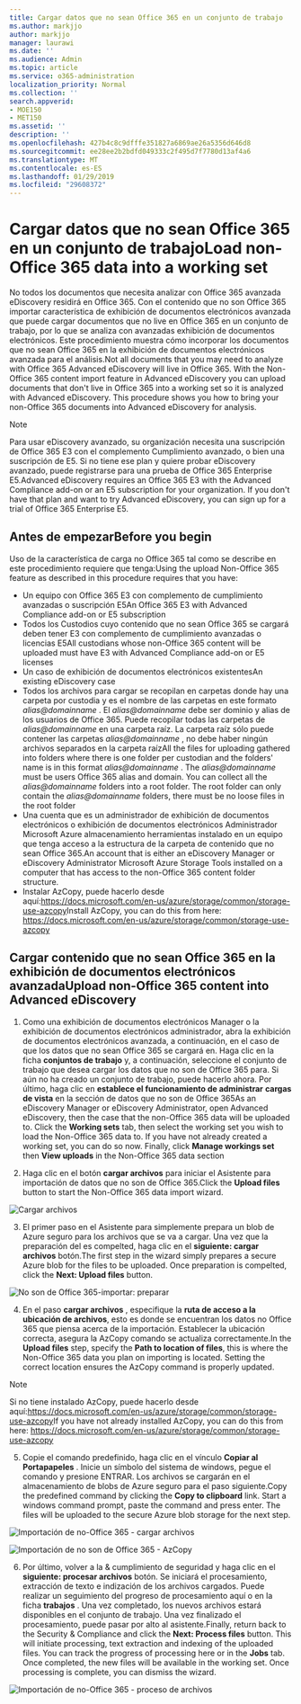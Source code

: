 ```yaml
---
title: Cargar datos que no sean Office 365 en un conjunto de trabajo
ms.author: markjjo
author: markjjo
manager: laurawi
ms.date: ''
ms.audience: Admin
ms.topic: article
ms.service: o365-administration
localization_priority: Normal
ms.collection: ''
search.appverid:
- MOE150
- MET150
ms.assetid: ''
description: ''
ms.openlocfilehash: 427b4c8c9dfffe351827a6869ae26a5356d646d8
ms.sourcegitcommit: ee28ee2b2bdfd049333c2f495d7f7780d13af4a6
ms.translationtype: MT
ms.contentlocale: es-ES
ms.lasthandoff: 01/29/2019
ms.locfileid: "29608372"
---
```

# <a name="load-non-office-365-data-into-a-working-set"></a><span data-ttu-id="27679-102">Cargar datos que no sean Office 365 en un conjunto de trabajo</span><span class="sxs-lookup"><span data-stu-id="27679-102">Load non-Office 365 data into a working set</span></span>

<span data-ttu-id="27679-p101">No todos los documentos que necesita analizar con Office 365 avanzada eDiscovery residirá en Office 365. Con el contenido que no son Office 365 importar característica de exhibición de documentos electrónicos avanzada que puede cargar documentos que no live en Office 365 en un conjunto de trabajo, por lo que se analiza con avanzadas exhibición de documentos electrónicos. Este procedimiento muestra cómo incorporar los documentos que no sean Office 365 en la exhibición de documentos electrónicos avanzada para el análisis.</span><span class="sxs-lookup"><span data-stu-id="27679-p101">Not all documents that you may need to analyze with Office 365 Advanced eDiscovery will live in Office 365. With the Non-Office 365 content import feature in Advanced eDiscovery you can upload documents that don't live in Office 365 into a working set so it is analyzed with Advanced eDiscovery. This procedure shows you how to bring your non-Office 365 documents into Advanced eDiscovery for analysis.</span></span>

>[!Note]
><span data-ttu-id="27679-p102">Para usar eDiscovery avanzado, su organización necesita una suscripción de Office 365 E3 con el complemento Cumplimiento avanzado, o bien una suscripción de E5. Si no tiene ese plan y quiere probar eDiscovery avanzado, puede registrarse para una prueba de Office 365 Enterprise E5.</span><span class="sxs-lookup"><span data-stu-id="27679-p102">Advanced eDiscovery requires an Office 365 E3 with the Advanced Compliance add-on or an E5 subscription for your organization. If you don't have that plan and want to try Advanced eDiscovery, you can sign up for a trial of Office 365 Enterprise E5.</span></span>

## <a name="before-you-begin"></a><span data-ttu-id="27679-108">Antes de empezar</span><span class="sxs-lookup"><span data-stu-id="27679-108">Before you begin</span></span>
<span data-ttu-id="27679-109">Uso de la característica de carga no Office 365 tal como se describe en este procedimiento requiere que tenga:</span><span class="sxs-lookup"><span data-stu-id="27679-109">Using the upload Non-Office 365 feature as described in this procedure requires that you have:</span></span>
* <span data-ttu-id="27679-110">Un equipo con Office 365 E3 con complemento de cumplimiento avanzadas o suscripción E5</span><span class="sxs-lookup"><span data-stu-id="27679-110">An Office 365 E3 with Advanced Compliance add-on or E5 subscription</span></span>
* <span data-ttu-id="27679-111">Todos los Custodios cuyo contenido que no sean Office 365 se cargará deben tener E3 con complemento de cumplimiento avanzadas o licencias E5</span><span class="sxs-lookup"><span data-stu-id="27679-111">All custodians whose non-Office 365 content will be uploaded must have E3 with Advanced Compliance add-on or E5 licenses</span></span>
* <span data-ttu-id="27679-112">Un caso de exhibición de documentos electrónicos existentes</span><span class="sxs-lookup"><span data-stu-id="27679-112">An existing eDiscovery case</span></span>
* <span data-ttu-id="27679-p103">Todos los archivos para cargar se recopilan en carpetas donde hay una carpeta por custodia y es el nombre de las carpetas en este formato *alias@domainname* . El *alias@domainname* debe ser dominio y alias de los usuarios de Office 365. Puede recopilar todas las carpetas de *alias@domainname* en una carpeta raíz. La carpeta raíz sólo puede contener las carpetas *alias@domainname* , no debe haber ningún archivos separados en la carpeta raíz</span><span class="sxs-lookup"><span data-stu-id="27679-p103">All the files for uploading gathered into folders where there is one folder per custodian and the folders' name is in this format *alias@domainname* . The *alias@domainname* must be users Office 365 alias and domain. You can collect all the *alias@domainname* folders into a root folder. The root folder can only contain the *alias@domainname* folders, there must be no loose files in the root folder</span></span>
* <span data-ttu-id="27679-117">Una cuenta que es un administrador de exhibición de documentos electrónicos o exhibición de documentos electrónicos Administrador Microsoft Azure almacenamiento herramientas instalado en un equipo que tenga acceso a la estructura de la carpeta de contenido que no sean Office 365.</span><span class="sxs-lookup"><span data-stu-id="27679-117">An account that is either an eDiscovery Manager or eDiscovery Administrator Microsoft Azure Storage Tools installed on a computer that has access to the non-Office 365 content folder structure.</span></span>
* <span data-ttu-id="27679-118">Instalar AzCopy, puede hacerlo desde aquí:https://docs.microsoft.com/en-us/azure/storage/common/storage-use-azcopy</span><span class="sxs-lookup"><span data-stu-id="27679-118">Install AzCopy, you can do this from here: https://docs.microsoft.com/en-us/azure/storage/common/storage-use-azcopy</span></span>

## <a name="upload-non-office-365-content-into-advanced-ediscovery"></a><span data-ttu-id="27679-119">Cargar contenido que no sean Office 365 en la exhibición de documentos electrónicos avanzada</span><span class="sxs-lookup"><span data-stu-id="27679-119">Upload non-Office 365 content into Advanced eDiscovery</span></span>
1. <span data-ttu-id="27679-p104">Como una exhibición de documentos electrónicos Manager o la exhibición de documentos electrónicos administrador, abra la exhibición de documentos electrónicos avanzada, a continuación, en el caso de que los datos que no sean Office 365 se cargará en.  Haga clic en la ficha **conjuntos de trabajo** y, a continuación, seleccione el conjunto de trabajo que desea cargar los datos que no son de Office 365 para.  Si aún no ha creado un conjunto de trabajo, puede hacerlo ahora.  Por último, haga clic en **establece el funcionamiento de administrar** **cargas de vista** en la sección de datos que no son de Office 365</span><span class="sxs-lookup"><span data-stu-id="27679-p104">As an eDiscovery Manager or eDiscovery Administrator, open Advanced eDiscovery, then the case that the non-Office 365 data will be uploaded to.  Click the **Working sets** tab, then select the working set you wish to load the Non-Office 365 data to.  If you have not already created a working set, you can do so now.  Finally, click **Manage workings set** then **View uploads** in the Non-Office 365 data section</span></span>

2. <span data-ttu-id="27679-124">Haga clic en el botón **cargar archivos** para iniciar el Asistente para importación de datos que no son de Office 365.</span><span class="sxs-lookup"><span data-stu-id="27679-124">Click the **Upload files** button to start the Non-Office 365 data import wizard.</span></span>

![Cargar archivos](../media/574f4059-4146-4058-9df3-ec97cf28d7c7.png)

3. <span data-ttu-id="27679-p105">El primer paso en el Asistente para simplemente prepara un blob de Azure seguro para los archivos que se va a cargar.  Una vez que la preparación del es compelted, haga clic en el **siguiente: cargar archivos** botón.</span><span class="sxs-lookup"><span data-stu-id="27679-p105">The first step in the wizard simply prepares a secure Azure blob for the files to be uploaded.  Once preparation is compelted, click the **Next: Upload files** button.</span></span>

![No son de Office 365-importar: preparar](../media/0670a347-a578-454a-9b3d-e70ef47aec57.png)
 
4. <span data-ttu-id="27679-p106">En el paso **cargar archivos** , especifique la **ruta de acceso a la ubicación de archivos**, esto es donde se encuentran los datos no Office 365 que piensa acerca de la importación.  Establecer la ubicación correcta, asegura la AzCopy comando se actualiza correctamente.</span><span class="sxs-lookup"><span data-stu-id="27679-p106">In the **Upload files** step, specify the **Path to location of files**, this is where the Non-Office 365 data you plan on importing is located.  Setting the correct location ensures the AzCopy command is properly updated.</span></span>

> [!NOTE]
> <span data-ttu-id="27679-131">Si no tiene instalado AzCopy, puede hacerlo desde aquí:https://docs.microsoft.com/en-us/azure/storage/common/storage-use-azcopy</span><span class="sxs-lookup"><span data-stu-id="27679-131">If you have not already installed AzCopy, you can do this from here: https://docs.microsoft.com/en-us/azure/storage/common/storage-use-azcopy</span></span>

5. <span data-ttu-id="27679-p107">Copie el comando predefinido, haga clic en el vínculo **Copiar al Portapapeles** . Inicie un símbolo del sistema de windows, pegue el comando y presione ENTRAR.  Los archivos se cargarán en el almacenamiento de blobs de Azure seguro para el paso siguiente.</span><span class="sxs-lookup"><span data-stu-id="27679-p107">Copy the predefined command by clicking the **Copy to clipboard** link. Start a windows command prompt, paste the command and press enter.  The files will be uploaded to the secure Azure blob storage for the next step.</span></span>

![Importación de no-Office 365 - cargar archivos](../media/3ea53b5d-7f9b-4dfc-ba63-90a38c14d41a.png)

![Importación de no son de Office 365 - AzCopy](../media/504e2dbe-f36f-4f36-9b08-04aea85d8250.png)

6. <span data-ttu-id="27679-p108">Por último, volver a la & cumplimiento de seguridad y haga clic en el **siguiente: procesar archivos** botón.  Se iniciará el procesamiento, extracción de texto e indización de los archivos cargados.  Puede realizar un seguimiento del progreso de procesamiento aquí o en la ficha **trabajos** .  Una vez completado, los nuevos archivos estará disponibles en el conjunto de trabajo.  Una vez finalizado el procesamiento, puede pasar por alto al asistente.</span><span class="sxs-lookup"><span data-stu-id="27679-p108">Finally, return back to the Security & Compliance and click the **Next: Process files** button.  This will initiate processing, text extraction and indexing of the uploaded files.  You can track the progress of processing here or in the **Jobs** tab.  Once completed, the new files will be available in the working set.  Once processing is complete, you can dismiss the wizard.</span></span>

![Importación de no-Office 365 - proceso de archivos](../media/218b1545-416a-4a9f-9b25-3b70e8508f67.png)

